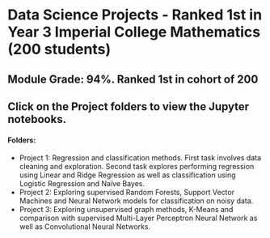 # Data Science Projects - Ranked 1st in Year 3 Imperial College Mathematics (200 students)

## Module Grade: 94%. Ranked 1st in cohort of 200

## Click on the Project folders to view the Jupyter notebooks.

#### Folders:
- Project 1: Regression and classification methods. First task involves data cleaning and exploration. Second task explores performing regression using Linear and Ridge Regression as well as classification using Logistic Regression and Naïve Bayes.
- Project 2: Exploring supervised Random Forests, Support Vector Machines and Neural Network models for classification on noisy data.
- Project 3: Exploring unsupervised graph methods, K-Means and comparison with supervised Multi-Layer Perceptron Neural Network as well as Convolutional Neural Networks.

